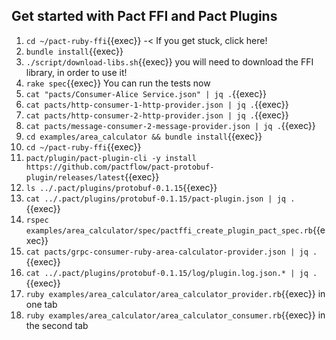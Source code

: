 ## Get started with Pact FFI and Pact Plugins

1. `cd ~/pact-ruby-ffi`{{exec}} -< If you get stuck, click here!
2. `bundle install`{{exec}}
3. `./script/download-libs.sh`{{exec}} you will need to download the FFI library, in order to use it!
4. `rake spec`{{exec}} You can run the tests now
5. `cat "pacts/Consumer-Alice Service.json" | jq .`{{exec}}
6. `cat pacts/http-consumer-1-http-provider.json | jq .`{{exec}}
7. `cat pacts/http-consumer-2-http-provider.json | jq .`{{exec}}
8. `cat pacts/message-consumer-2-message-provider.json | jq .`{{exec}}
9. `cd examples/area_calculator && bundle install`{{exec}}
10. `cd ~/pact-ruby-ffi`{{exec}}
11. `pact/plugin/pact-plugin-cli -y install https://github.com/pactflow/pact-protobuf-plugin/releases/latest`{{exec}}
12. `ls ../.pact/plugins/protobuf-0.1.15`{{exec}}
13. `cat ../.pact/plugins/protobuf-0.1.15/pact-plugin.json | jq .`{{exec}}
14. `rspec examples/area_calculator/spec/pactffi_create_plugin_pact_spec.rb`{{exec}}
15. `cat pacts/grpc-consumer-ruby-area-calculator-provider.json | jq .`{{exec}}
16. `cat ../.pact/plugins/protobuf-0.1.15/log/plugin.log.json.* | jq .`{{exec}}
17. `ruby examples/area_calculator/area_calculator_provider.rb`{{exec}} in one tab
18. `ruby examples/area_calculator/area_calculator_consumer.rb`{{exec}} in the second tab
